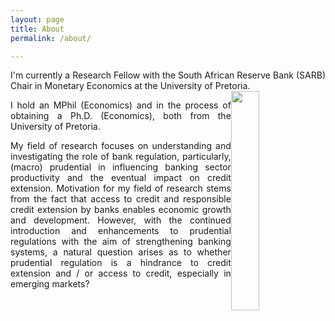 ```yaml
---
layout: page
title: About
permalink: /about/

---
```


<p align="justify"> I'm currently a Research Fellow with the South African Reserve Bank (SARB) Chair in Monetary Economics at the University of Pretoria.

  <img src="{{ site.url }}{{ site.baseurl }}/docs/assets/kea.jpg" class="img-responsive" width="30%" align="right" style="display: block; margin: auto;" />

<p align="justify"> I hold an MPhil (Economics) and in the process of obtaining a Ph.D. (Economics), both from the University of Pretoria.

<p align="justify"> My field of research focuses on understanding and investigating the role of bank regulation, particularly, (macro) prudential in influencing banking sector productivity and the eventual impact on credit extension. Motivation for my field of research stems from the fact that access to credit and responsible credit extension by banks enables economic growth and development. However, with the continued introduction and enhancements to prudential regulations with the aim of strengthening banking systems, a natural question arises as to whether prudential regulation is a hindrance to credit extension and / or access to credit, especially in emerging markets? 
